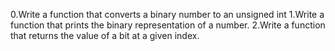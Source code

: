 0.Write a function that converts a binary number to an unsigned int
1.Write a function that prints the binary representation of a number.
2.Write a function that returns the value of a bit at a given index.


